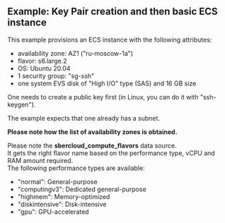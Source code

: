 ## Example: Key Pair creation and then basic ECS instance

This example provisions an ECS instance with the following attributes:
- availability zone: AZ1 ("ru-moscow-1a")
- flavor: s6.large.2
- OS: Ubuntu 20.04
- 1 security group: "sg-ssh"
- one system EVS disk of "High I/O" type (SAS) and 16 GB size

One needs to create a public key first (in Linux, you can do it with "ssh-keygen").

The example expects that one already has a subnet.  

**Please note how the list of availability zones is obtained.**

Please note the **sbercloud_compute_flavors** data source.  
It gets the right flavor name based on the performance type, vCPU and RAM amount required.  
The following performance types are available:
- "normal": General-purpose
- "computingv3": Dedicated general-purpose
- "highmem": Memory-optimized
- "diskintensive": Disk-intensive
- "gpu": GPU-accelerated

